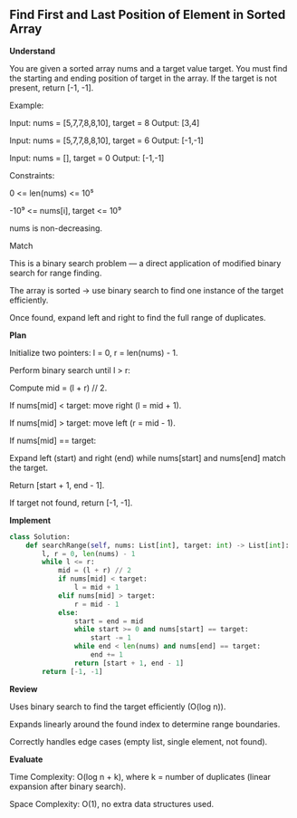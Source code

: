 ## Find First and Last Position of Element in Sorted Array

**Understand**

You are given a sorted array nums and a target value target.
You must find the starting and ending position of target in the array.
If the target is not present, return [-1, -1].

Example:

Input: nums = [5,7,7,8,8,10], target = 8
Output: [3,4]

Input: nums = [5,7,7,8,8,10], target = 6
Output: [-1,-1]

Input: nums = [], target = 0
Output: [-1,-1]

Constraints:

0 <= len(nums) <= 10⁵

-10⁹ <= nums[i], target <= 10⁹

nums is non-decreasing.

Match

This is a binary search problem — a direct application of modified binary search for range finding.

The array is sorted → use binary search to find one instance of the target efficiently.

Once found, expand left and right to find the full range of duplicates.

**Plan**

Initialize two pointers: l = 0, r = len(nums) - 1.

Perform binary search until l > r:

Compute mid = (l + r) // 2.

If nums[mid] < target: move right (l = mid + 1).

If nums[mid] > target: move left (r = mid - 1).

If nums[mid] == target:

Expand left (start) and right (end) while nums[start] and nums[end] match the target.

Return [start + 1, end - 1].

If target not found, return [-1, -1].

**Implement**

```py
class Solution:
    def searchRange(self, nums: List[int], target: int) -> List[int]:
        l, r = 0, len(nums) - 1
        while l <= r:
            mid = (l + r) // 2
            if nums[mid] < target:
                l = mid + 1
            elif nums[mid] > target:
                r = mid - 1
            else:
                start = end = mid
                while start >= 0 and nums[start] == target:
                    start -= 1
                while end < len(nums) and nums[end] == target:
                    end += 1
                return [start + 1, end - 1]
        return [-1, -1]
```

**Review**

Uses binary search to find the target efficiently (O(log n)).

Expands linearly around the found index to determine range boundaries.

Correctly handles edge cases (empty list, single element, not found).

**Evaluate**

Time Complexity: O(log n + k), where k = number of duplicates (linear expansion after binary search).

Space Complexity: O(1), no extra data structures used.
